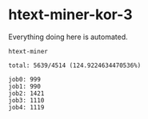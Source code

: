 # htext-miner-kor-3

Everything doing here is automated.

```
htext-miner

total: 5639/4514 (124.9224634470536%)

job0: 999
job1: 990
job2: 1421
job3: 1110
job4: 1119
```